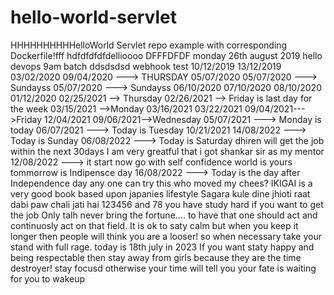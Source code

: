 # hello-world-servlet
HHHHHHHHHHelloWorld Servlet repo example with corresponding Dockerfile!fff
hdfdfdfdfdellioooo
DFFFDFDF
monday 26th august 2019 
hello
devops 9am batch
ddsdsdsd
webhook test
10/12/2019
13/12/2019
03/02/2020
09/04/2020 ---> THURSDAY
05/07/2020
05/07/2020 ---> Sundayss
05/07/2020 ---> Sundayss
06/10/2020
07/10/2020
08/10/2020
01/12/2020
02/25/2021 --> Thursday
02/26/2021 --> Friday is last day for the week
03/15/2021 -->Monday
03/16/2021
03/22/2021
09/04/2021--->Friday
12/04/2021
09/06/2021-->Wednesday
05/07/2021 ---> Monday is today
06/07/2021 ---> Today is Tuesday
10/21/2021
14/08/2022 ---> Today is Sunday
06/08/2022 ---> Today is Saturday
dhiren will get the job within the next 30days
I am very greatful that i got shankar sir as my mentor
12/08/2022 ---> it start now 
go with self confidence world is yours
tommorrow is Indipensce day
16/08/2022 ---> Today is the day after Independence day 
any one can try this
who moved my chees?
IKIGAI is a very good book based upon japanies lifestyle
Sagara kule dine jhioti
raat dabi paw chali jati hai
123456 and 78
you have study hard if you want to get the job 
Only talh never bring the fortune.... to have that one should act and continuosly act on that field.
It is ok to saty calm but when you keep it longer then people will think you are a looser! so when necessary take your stand with full rage.
today is 18th july in 2023
If you want staty happy and being respectable then stay away from girls because they are the time destroyer!
stay focusd otherwise your time will tell you 
your fate is waiting for you to wakeup
